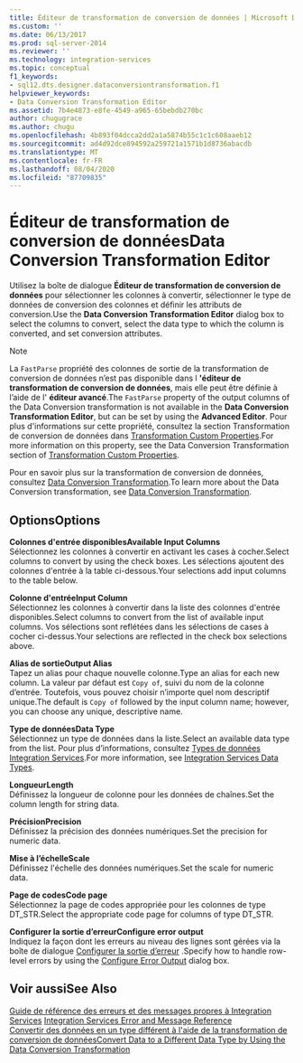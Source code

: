 ```yaml
---
title: Éditeur de transformation de conversion de données | Microsoft Docs
ms.custom: ''
ms.date: 06/13/2017
ms.prod: sql-server-2014
ms.reviewer: ''
ms.technology: integration-services
ms.topic: conceptual
f1_keywords:
- sql12.dts.designer.dataconversiontransformation.f1
helpviewer_keywords:
- Data Conversion Transformation Editor
ms.assetid: 7b4e4873-e8fe-4549-a965-65bebdb270bc
author: chugugrace
ms.author: chugu
ms.openlocfilehash: 4b893f04dcca2dd2a1a5874b55c1c1c608aaeb12
ms.sourcegitcommit: ad4d92dce894592a259721a1571b1d8736abacdb
ms.translationtype: MT
ms.contentlocale: fr-FR
ms.lasthandoff: 08/04/2020
ms.locfileid: "87709835"
---
```

# <a name="data-conversion-transformation-editor"></a><span data-ttu-id="ab7e0-102">Éditeur de transformation de conversion de données</span><span class="sxs-lookup"><span data-stu-id="ab7e0-102">Data Conversion Transformation Editor</span></span>
  <span data-ttu-id="ab7e0-103">Utilisez la boîte de dialogue **Éditeur de transformation de conversion de données** pour sélectionner les colonnes à convertir, sélectionner le type de données de conversion des colonnes et définir les attributs de conversion.</span><span class="sxs-lookup"><span data-stu-id="ab7e0-103">Use the **Data Conversion Transformation Editor** dialog box to select the columns to convert, select the data type to which the column is converted, and set conversion attributes.</span></span>  
  
> [!NOTE]  
>  <span data-ttu-id="ab7e0-104">La `FastParse` propriété des colonnes de sortie de la transformation de conversion de données n’est pas disponible dans l **'éditeur de transformation de conversion de données**, mais elle peut être définie à l’aide de l' **éditeur avancé**.</span><span class="sxs-lookup"><span data-stu-id="ab7e0-104">The `FastParse` property of the output columns of the Data Conversion transformation is not available in the **Data Conversion Transformation Editor**, but can be set by using the **Advanced Editor**.</span></span> <span data-ttu-id="ab7e0-105">Pour plus d'informations sur cette propriété, consultez la section Transformation de conversion de données dans [Transformation Custom Properties](data-flow/transformations/transformation-custom-properties.md).</span><span class="sxs-lookup"><span data-stu-id="ab7e0-105">For more information on this property, see the Data Conversion Transformation section of [Transformation Custom Properties](data-flow/transformations/transformation-custom-properties.md).</span></span>  
  
 <span data-ttu-id="ab7e0-106">Pour en savoir plus sur la transformation de conversion de données, consultez [Data Conversion Transformation](data-flow/transformations/data-conversion-transformation.md).</span><span class="sxs-lookup"><span data-stu-id="ab7e0-106">To learn more about the Data Conversion transformation, see [Data Conversion Transformation](data-flow/transformations/data-conversion-transformation.md).</span></span>  
  
## <a name="options"></a><span data-ttu-id="ab7e0-107">Options</span><span class="sxs-lookup"><span data-stu-id="ab7e0-107">Options</span></span>  
 <span data-ttu-id="ab7e0-108">**Colonnes d'entrée disponibles**</span><span class="sxs-lookup"><span data-stu-id="ab7e0-108">**Available Input Columns**</span></span>  
 <span data-ttu-id="ab7e0-109">Sélectionnez les colonnes à convertir en activant les cases à cocher.</span><span class="sxs-lookup"><span data-stu-id="ab7e0-109">Select columns to convert by using the check boxes.</span></span> <span data-ttu-id="ab7e0-110">Les sélections ajoutent des colonnes d'entrée à la table ci-dessous.</span><span class="sxs-lookup"><span data-stu-id="ab7e0-110">Your selections add input columns to the table below.</span></span>  
  
 <span data-ttu-id="ab7e0-111">**Colonne d'entrée**</span><span class="sxs-lookup"><span data-stu-id="ab7e0-111">**Input Column**</span></span>  
 <span data-ttu-id="ab7e0-112">Sélectionnez les colonnes à convertir dans la liste des colonnes d'entrée disponibles.</span><span class="sxs-lookup"><span data-stu-id="ab7e0-112">Select columns to convert from the list of available input columns.</span></span> <span data-ttu-id="ab7e0-113">Vos sélections sont reflétées dans les sélections de cases à cocher ci-dessus.</span><span class="sxs-lookup"><span data-stu-id="ab7e0-113">Your selections are reflected in the check box selections above.</span></span>  
  
 <span data-ttu-id="ab7e0-114">**Alias de sortie**</span><span class="sxs-lookup"><span data-stu-id="ab7e0-114">**Output Alias**</span></span>  
 <span data-ttu-id="ab7e0-115">Tapez un alias pour chaque nouvelle colonne.</span><span class="sxs-lookup"><span data-stu-id="ab7e0-115">Type an alias for each new column.</span></span> <span data-ttu-id="ab7e0-116">La valeur par défaut est `Copy of`, suivi du nom de la colonne d’entrée. Toutefois, vous pouvez choisir n’importe quel nom descriptif unique.</span><span class="sxs-lookup"><span data-stu-id="ab7e0-116">The default is `Copy of` followed by the input column name; however, you can choose any unique, descriptive name.</span></span>  
  
 <span data-ttu-id="ab7e0-117">**Type de données**</span><span class="sxs-lookup"><span data-stu-id="ab7e0-117">**Data Type**</span></span>  
 <span data-ttu-id="ab7e0-118">Sélectionnez un type de données dans la liste.</span><span class="sxs-lookup"><span data-stu-id="ab7e0-118">Select an available data type from the list.</span></span> <span data-ttu-id="ab7e0-119">Pour plus d’informations, consultez [Types de données Integration Services](data-flow/integration-services-data-types.md).</span><span class="sxs-lookup"><span data-stu-id="ab7e0-119">For more information, see [Integration Services Data Types](data-flow/integration-services-data-types.md).</span></span>  
  
 <span data-ttu-id="ab7e0-120">**Longueur**</span><span class="sxs-lookup"><span data-stu-id="ab7e0-120">**Length**</span></span>  
 <span data-ttu-id="ab7e0-121">Définissez la longueur de colonne pour les données de chaînes.</span><span class="sxs-lookup"><span data-stu-id="ab7e0-121">Set the column length for string data.</span></span>  
  
 <span data-ttu-id="ab7e0-122">**Précision**</span><span class="sxs-lookup"><span data-stu-id="ab7e0-122">**Precision**</span></span>  
 <span data-ttu-id="ab7e0-123">Définissez la précision des données numériques.</span><span class="sxs-lookup"><span data-stu-id="ab7e0-123">Set the precision for numeric data.</span></span>  
  
 <span data-ttu-id="ab7e0-124">**Mise à l’échelle**</span><span class="sxs-lookup"><span data-stu-id="ab7e0-124">**Scale**</span></span>  
 <span data-ttu-id="ab7e0-125">Définissez l'échelle des données numériques.</span><span class="sxs-lookup"><span data-stu-id="ab7e0-125">Set the scale for numeric data.</span></span>  
  
 <span data-ttu-id="ab7e0-126">**Page de codes**</span><span class="sxs-lookup"><span data-stu-id="ab7e0-126">**Code page**</span></span>  
 <span data-ttu-id="ab7e0-127">Sélectionnez la page de codes appropriée pour les colonnes de type DT_STR.</span><span class="sxs-lookup"><span data-stu-id="ab7e0-127">Select the appropriate code page for columns of type DT_STR.</span></span>  
  
 <span data-ttu-id="ab7e0-128">**Configurer la sortie d’erreur**</span><span class="sxs-lookup"><span data-stu-id="ab7e0-128">**Configure error output**</span></span>  
 <span data-ttu-id="ab7e0-129">Indiquez la façon dont les erreurs au niveau des lignes sont gérées via la boîte de dialogue [Configurer la sortie d’erreur](../../2014/integration-services/configure-error-output.md) .</span><span class="sxs-lookup"><span data-stu-id="ab7e0-129">Specify how to handle row-level errors by using the [Configure Error Output](../../2014/integration-services/configure-error-output.md) dialog box.</span></span>  
  
## <a name="see-also"></a><span data-ttu-id="ab7e0-130">Voir aussi</span><span class="sxs-lookup"><span data-stu-id="ab7e0-130">See Also</span></span>  
 <span data-ttu-id="ab7e0-131">[Guide de référence des erreurs et des messages propres à Integration Services](../../2014/integration-services/integration-services-error-and-message-reference.md) </span><span class="sxs-lookup"><span data-stu-id="ab7e0-131">[Integration Services Error and Message Reference](../../2014/integration-services/integration-services-error-and-message-reference.md) </span></span>  
 [<span data-ttu-id="ab7e0-132">Convertir des données en un type différent à l'aide de la transformation de conversion de données</span><span class="sxs-lookup"><span data-stu-id="ab7e0-132">Convert Data to a Different Data Type by Using the Data Conversion Transformation</span></span>](data-flow/transformations/convert-data-type-by-using-data-conversion-transformation.md)  
  
  
